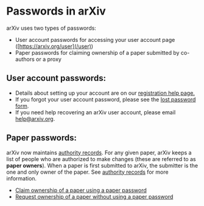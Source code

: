 Passwords in arXiv
==================

arXiv uses two types of passwords:

-   User account passwords for accessing your user account page
    ([https://arxiv.org/user](/user))
-   Paper passwords for claiming ownership of a paper submitted by
    co-authors or a proxy

User account passwords:
-----------------------

-   Details about setting up your account are on our [registration help
    page.](/help/registerhelp)
-   If you forgot your user account password, please see the [lost
    password form](/user/lost_password).
-   If you need help recovering an arXiv user account, please email
    [help@arxiv.org](mailto:mailto:help@arxiv.org).

Paper passwords:
----------------

arXiv now maintains [authority records](/help/authority). For any given
paper, arXiv keeps a list of people who are authorized to make changes
(these are referred to as **paper owners**). When a paper is first
submitted to arXiv, the submitter is the one and only owner of the
paper. See [authority records](https://arxiv.org/help/authority) for
more information.

-   [Claim ownership of a paper using a paper
    password](/auth/need-paper-password)
-   [Request ownership of a paper without using a paper
    password](/auth/request-ownership)
